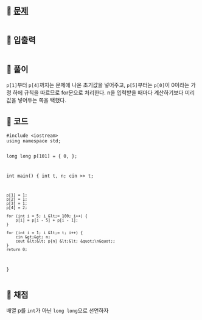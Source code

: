 <h2 id="🌽-문제">🌽 <a href="https://www.acmicpc.net/problem/9461">문제</a></h2>
<p><img alt="" src="https://velog.velcdn.com/images/coolgamja_/post/2bc335c9-c4da-4c4f-af27-f889b0b178d2/image.png" /></p>
<h2 id="🥕-입출력">🥕 입출력</h2>
<p><img alt="" src="https://velog.velcdn.com/images/coolgamja_/post/415f2347-9ed5-431a-bd9a-18cbb2d83a89/image.png" /></p>
<h2 id="🥔-풀이">🥔 풀이</h2>
<p><code>p[1]</code>부터 <code>p[4]</code>까지는 문제에 나온 초기값을 넣어주고,
<code>p[5]</code>부터는 <code>p[0]</code>이 0이라는 가정 하에 규칙을 따르므로 for문으로 처리한다.
n을 입력받을 때마다 계산하기보다 미리 값을 넣어두는 쪽을 택했다.</p>
<h2 id="🥬-코드">🥬 코드</h2>
<pre><code class="language-cpp">#include &lt;iostream&gt;
using namespace std;

long long p[101] = { 0, };

int main() {
    int t, n;
    cin &gt;&gt; t;

    p[1] = 1;
    p[2] = 1;
    p[3] = 1;
    p[4] = 2;

    for (int i = 5; i &lt;= 100; i++) {
        p[i] = p[i - 5] + p[i - 1];
    }

    for (int i = 1; i &lt;= t; i++) {
        cin &gt;&gt; n;
        cout &lt;&lt; p[n] &lt;&lt; &quot;\n&quot;;
    }
    return 0;
}</code></pre>
<h2 id="🥜-채점">🥜 채점</h2>
<p>배열 p를 <code>int</code>가 아닌 <code>long long</code>으로 선언하자</p>
<p><img alt="" src="https://velog.velcdn.com/images/coolgamja_/post/d42871a0-453c-43fb-bb8b-0785c961efc1/image.png" /></p>